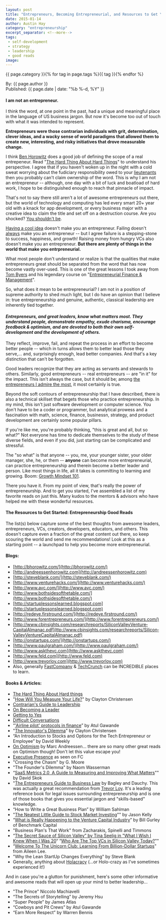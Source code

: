 ```yaml
---
layout: post
title: "Entrepreneurs, Becoming Entrepreneurial, and Resources to Get You Started"
date: 2015-01-14
author: Austin Hay
category: "entrepreneurship"
excerpt_separator: <!--more-->
tags:
 - self-development
 - strategy
 - leadership
 - good reads
image: 
---
```

<span class="category-tag-icon">{{ page.category }}</span>{% for tag in page.tags %}<span class="category-tag-icon">{{ tag }}</span>{% endfor %}

<span class="post-meta">By: {{ page.author }}</span>
<br>
<span class="post-meta">Published: {{ page.date | date: "%b %-d, %Y" }}</span>

<h4><b>I am not an entrepreneur.</b></h4> 

I think the word, at one point in the past, had a unique and meaningful place in the language of US business jargon. But now it's become too out of touch with what it was intended to represent.

<b>Entrepreneurs were those contrarian individuals with grit, determination, clever ideas, and a wacky sense of world paradigms that allowed them to create new, interesting, and risky initiatives that drove measurable change.</b>

<!--more--> 

I think [Ben Horowitz](http://www.bhorowitz.com/) does a good job of defining the scope of a real entrepeneur. Read "[The Hard Thing About Hard Things](http://techcrunch.com/2014/03/03/the-hard-thing-about-hard-things-ben-horowitzs-honest-and-real-take-on-entrepreneurship/)" to understand his perspective. I agree that if you haven't woken up in the night with a cold sweat worrying about the fudiciary responsibility owed to your [lieutenants](https://about.usc.edu/presidentemeritus/contrarians-guide-to-leadership/) then you probably can't claim ownership of the word. This is why I am not an entrepreneur -- although, one day with a bit of luck and boatload of hard work, I hope to be distinguished enough to reach that pinnacle of impact.

 That's not to say there still aren't a lot of awesome entrepreneurs out there, but the world of technology and computing has led every smart 20+ year old with a knack for app development, or every business major with a creative idea to claim the title and set off on a destruction course. Are you shocked? [You shouldn't be](http://www.nytimes.com/2014/03/16/magazine/silicon-valleys-youth-problem.html).

[Having a cool idea](http://www.entrepreneursforachange.com/10-stupid-business-ideas-that-made-millions/) doesn't make you an entrepreneur. Failing doesn't [always](http://www.nytimes.com/2014/11/09/business/wearing-your-failures-on-your-sleeve.html) make you an entrepreneur -- but I agree failure is a stepping-stone to success, happiness, and growth! Raising money from hungry VCs also doesn't make you an entrepreneur. <b>But there are plenty of things in the world that make you entrpreneurial.</b> 

What most people don't understand or realize is that the qualities that make entrepreneurs great should be separated from the word that has now become vastly over-used. This is one of the great lessons I took away from [Tom Byers](https://profiles.stanford.edu/thomas-byers) and his legendary course on "[Entrepreneurial Finance &amp; Management](http://stvp.stanford.edu/about/)".

So, what does it mean to be entrepreneurial? I am not in a position of supreme authority to shed much light, but I do have an opinion that I believe in: true entrepreneurship and genuine, authentic, classical leadership are inherently tied together. 

<h4><b><i>Entrepreneurs, and great leaders, know what matters most. They understand people, demonstrate empathy, exude charisma, encourage feedback &amp; optimism, and are devoted to both their own self-development and the development of others.</i></b></h4>


They reflect, improve, fail, and repeat the process in an effort to become better people -- which in turns allows them to better lead those they serve,... and, surprisingly enough, lead better companies. And that's a key distinction that can't be forgotten.

Good leaders recognize that they are acting as servants and stewards to others. Similarly, good entrepreneurs -- real entrepreneurs -- are "in it" for the impact. This isn't always the case, but it should be; among [the entrepreneurs I admire the most](http://www.forbes.com/sites/bruceupbin/2012/09/18/talking-philanthropy-with-marc-benioff/), it most certainly is true. 

Beyond the soft contours of entrepreneurship that I have described, there is also a technical skillset that begets those who practice entrepreneurship. In my mind, this isn't just software development or computer science. You don't have to be a coder or programmer, but analytical prowess and a fascination with math, science, finance, businessn, strategy, and product development are certainly some popular pillars. 

If you're like me, you're probably thinking, "this is great and all, but so what?" Not everyone has time to dedicate themselves to the study of these diverse fields, and even if you did, just starting can be complicated and stressful. 

The "so what" is that anyone -- you, me, your younger sister, your older manager, she, he, or them -- <b>anyone</b> can become more entrepreneurial, can practice entrepreneurship and therein become a better leader and person. Like most things in life, all it takes is committing to learning and growing. Boom: [Growth Mindset 101](http://www.nytimes.com/2008/07/06/business/06unbox.html).

There you have it. From my point of view, that's really the power of entrepreneurship. And to get you started, I've assembled a list of my favorite reads on just this. Many kudos to the mentors &amp; advisors who have helped me with these wonderful resources.

<h4><b>The Resources to Get Started: Entrepreneurship Good Reads</b></h4>

The list(s) below capture some of the best thoughts from awesome leaders, entrepreneurs, VCs, creators, developers, educators, and others. This doesn't capture even a fraction of the great content out there, so keep scouring the world and send me recommendations! Look at this as a starting point -- a launchpad to help you become more entrepreneurial. 

<h4> Blogs: </h4>

*  [http://bhorowitz.com/](http://bhorowitz.com/)
*  [http://andreessenhorowitz.com](http://andreessenhorowitz.com)
*  [http://steveblank.com/](http://steveblank.com/)
*  [http://www.venturehacks.com/](http://www.venturehacks.com/)
*  [http://www.avc.com/](http://www.avc.com/)
*  [http://www.bothsidesofthetable.com/](http://www.bothsidesofthetable.com/)
*  [http://startuplessonslearned.blogspot.com](http://startuplessonslearned.blogspot.com)
*  [http://redeye.firstround.com/](http://redeye.firstround.com/)
*  [http://www.forentrepreneurs.com/](http://www.forentrepreneurs.com/)
*  [http://www.cbinsights.com/research­reports/Silicon­Valley­Venture­Capital­Almanac.pdf](ttp://www.cbinsights.com/research­reports/Silicon­Valley­Venture­Capital­Almanac.pdf)
*  [http://onstartups.com/](http://onstartups.com/)
*  [http://www.paulgraham.com/](http://www.paulgraham.com/)
*  [http://www.askthevc.com](http://www.askthevc.com)
*  [http://www.feld.com](http://www.feld.com)
*  [http://www.trevorloy.com](http://www.trevorloy.com)
* Also, generally [FastCompany](http://www.fastcompany.com/) & [TechCrunch](http://techcrunch.com/) can be INCREDIBLE places to learn.

<h4> Books &amp; Articles:</h4>

* [The Hard Thing About Hard things](http://techcrunch.com/2014/03/03/the-hard-thing-about-hard-things-ben-horowitzs-honest-and-real-take-on-entrepreneurship/)
* "[How Will You Measure Your Life?]()" by Clayton Christensen
* [Contrarian's Guide to Leadership](https://about.usc.edu/presidentemeritus/contrarians-guide-to-leadership/)
* [On Becoming a Leader](http://www.fastcompany.com/1786824/leadership-hall-fame-warren-bennis-author-becoming-leader)
* [Getting to Yes](http://www.forbes.com/sites/keldjensen/2013/02/05/why-negotiators-still-arent-getting-to-yes/)
* [Difficult Conversations](http://www.amazon.com/Difficult-Conversations-Discuss-What-Matters/dp/0143118447)
* “['Airline pilot' protocols in finance](http://www.ft.com/cms/s/0/86d97610-00ab-11df-ae8d-00144feabdc0.html#axzz3OxWR4tBz)” by Atul Gawande
* "[The Innovator's Dilemma](http://www.claytonchristensen.com/books/the-innovators-dilemma/)" by Clayton Christensen
* “An Introduction to Stocks and Options for the Tech Entrepreneur or Employee” by David Weekly
* [On Optimism](http://nymag.com/daily/intelligencer/2014/10/marc-andreessen-in-conversation.html) by Marc Andreessen... there are so many other great reads on Optimism though! Don't let this value escape you!
* [Executive Presence](http://www.fastcompany.com/3033993/hit-the-ground-running/the-intangible-career-trait-that-you-need-to-succeed) as seen on FC
* "Crossing the Chasm" by G. Moore
* "The Founder's Dilemma" by Naom Wasserman
* “[SaaS Metrics 2.0 ­ A Guide to Measuring and Improving What Matters](http://www.forentrepreneurs.com/saas-metrics-2/)"" by David Skok
* "[The Entrepreneurs Guide to Business Law]() by Bagley and Dauchy. This was actually a great recommendation from [Trevor Loy](http://www.flywheelventures.com/index.php/website/flywheel_team/). It's a leading reference book for legal issues surrounding entrepreneurship and is one of those books that gives you essential jargon and "skills-based" knowledge. 
* “How to Write a Great Business Plan” by William Sahlman
* "[The Neatest Little Guide to Stock Market Investing]()"" by Jason Kelly
* “[What is Really Happening to the Venture Capital Industry](http://abovethecrowd.com/2009/08/24/what-is-really-happening-to-the-venture-capital-industry/)” by Bill Gurley of Benchmark Capital
* "Business Plan's That Work" from Zacharakis, Spinelli and Timmons
* “[The Secret Sauce of Silicon Valley” by Tina Seelig in "What I Wish I Knew When I Was 20](http://ospflor63.stanford.edu/upload/handouts/Secret_Sauce_-_Seelig.pdf)“
“[Who Are The Top VCs in Silicon Valley Today?](http://www.sramanamitra.com/2014/01/27/who-are-the-top-vcs-in-silicon-valley-today/)""
* “[Welcome To The Unicorn Club: Learning From Billion­-Dollar Startups](http://techcrunch.com/2013/11/02/welcome-to-the-unicorn-club/)” from Aileen Lee.
* "Why the Lean Start­Up Changes Everything" by Steve Blank
* Generally, anything about [Holacracy](http://qz.com/317918/holacracy-at-zappos-its-either-the-future-of-management-or-a-social-experiment-gone-awry/) (...or Holo-crazy as I've sometimes experienced it!)

And in case you're a glutton for punishment, here's some other informative and awesome reads that will open up your mind to better leadership...

* "The Prince" Niccolo Machiavelli
* “The Secrets of Storytelling” by Jeremy Hsu
* “Super People” by James Atlas
* “Cowboys and Pit Crews” by Atul Gawande
* “Earn More Respect” by Warren Bennis




